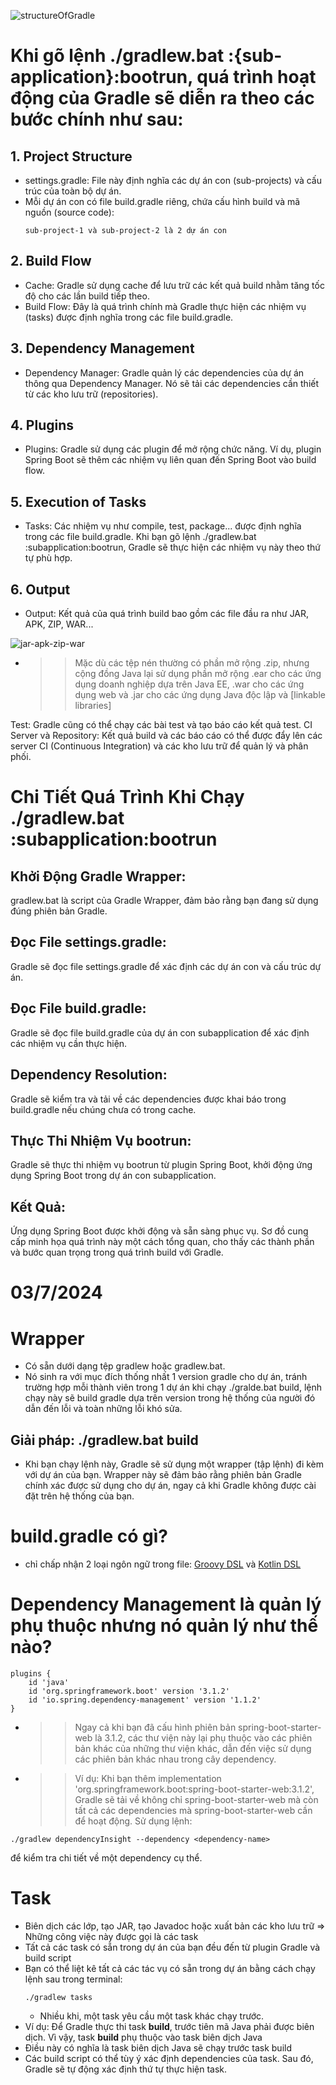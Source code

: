 ![structureOfGradle](https://docs.gradle.org/current/userguide/img/gradle-basic-2.png)

# Khi gõ lệnh ./gradlew.bat :{sub-application}:bootrun, quá trình hoạt động của Gradle sẽ diễn ra theo các bước chính như sau:

## 1. Project Structure
- settings.gradle: File này định nghĩa các dự án con (sub-projects) và cấu trúc của toàn bộ dự án.
- Mỗi dự án con có file build.gradle riêng, chứa cấu hình build và mã nguồn (source code):
  ```
  sub-project-1 và sub-project-2 là 2 dự án con
  ```
## 2. Build Flow
- Cache: Gradle sử dụng cache để lưu trữ các kết quả build nhằm tăng tốc độ cho các lần build tiếp theo.
- Build Flow: Đây là quá trình chính mà Gradle thực hiện các nhiệm vụ (tasks) được định nghĩa trong các file build.gradle.
## 3. Dependency Management
- Dependency Manager: Gradle quản lý các dependencies của dự án thông qua Dependency Manager. Nó sẽ tải các dependencies cần thiết từ các kho lưu trữ (repositories).
## 4. Plugins
- Plugins: Gradle sử dụng các plugin để mở rộng chức năng. Ví dụ, plugin Spring Boot sẽ thêm các nhiệm vụ liên quan đến Spring Boot vào build flow.
## 5. Execution of Tasks
- Tasks: Các nhiệm vụ như compile, test, package... được định nghĩa trong các file build.gradle. Khi bạn gõ lệnh ./gradlew.bat :subapplication:bootrun, Gradle sẽ thực hiện các nhiệm vụ này theo thứ tự phù hợp.
## 6. Output
- Output: Kết quả của quá trình build bao gồm các file đầu ra như JAR, APK, ZIP, WAR...

![jar-apk-zip-war](https://velog.velcdn.com/images/ghkdwp018/post/7f292fe8-9a7b-43e4-9861-a471bb5f8002/image.png)

- >> Mặc dù các tệp nén thường có phần mở rộng .zip, nhưng cộng đồng Java lại sử dụng phần mở rộng .ear cho các ứng dụng doanh nghiệp dựa trên Java EE, .war cho các ứng dụng web và .jar cho các ứng dụng Java độc lập và [linkable libraries]

Test: Gradle cũng có thể chạy các bài test và tạo báo cáo kết quả test.
CI Server và Repository: Kết quả build và các báo cáo có thể được đẩy lên các server CI (Continuous Integration) và các kho lưu trữ để quản lý và phân phối.
# Chi Tiết Quá Trình Khi Chạy ./gradlew.bat :subapplication:bootrun
## Khởi Động Gradle Wrapper:

gradlew.bat là script của Gradle Wrapper, đảm bảo rằng bạn đang sử dụng đúng phiên bản Gradle.
## Đọc File settings.gradle:

Gradle sẽ đọc file settings.gradle để xác định các dự án con và cấu trúc dự án.
## Đọc File build.gradle:

Gradle sẽ đọc file build.gradle của dự án con subapplication để xác định các nhiệm vụ cần thực hiện.
## Dependency Resolution:

Gradle sẽ kiểm tra và tải về các dependencies được khai báo trong build.gradle nếu chúng chưa có trong cache.
## Thực Thi Nhiệm Vụ bootrun:

Gradle sẽ thực thi nhiệm vụ bootrun từ plugin Spring Boot, khởi động ứng dụng Spring Boot trong dự án con subapplication.
## Kết Quả:

Ứng dụng Spring Boot được khởi động và sẵn sàng phục vụ.
Sơ đồ cung cấp minh họa quá trình này một cách tổng quan, cho thấy các thành phần và bước quan trọng trong quá trình build với Gradle.

03/7/2024
========================================================

# Wrapper
- Có sẵn dưới dạng tệp gradlew hoặc gradlew.bat.
- Nó sinh ra với mục đích thống nhất 1 version gradle cho dự án, tránh trường hợp mỗi thành viên trong 1 dự án khi chạy ./gralde.bat build, lệnh chạy này sẽ build gradle dựa trên version trong hệ thống của người đó dẫn đến lỗi và toàn những lỗi khó sửa.
## Giải pháp: ./gradlew.bat build
- Khi bạn chạy lệnh này, Gradle sẽ sử dụng một wrapper (tập lệnh) đi kèm với dự án của bạn. Wrapper này sẽ đảm bảo rằng phiên bản Gradle chính xác được sử dụng cho dự án, ngay cả khi Gradle không được cài đặt trên hệ thống của bạn.
  
# build.gradle có gì?
- chỉ chấp nhận 2 loại ngôn ngữ trong file: [Groovy DSL](https://docs.gradle.org/current/dsl/index.html) và [Kotlin DSL](https://docs.gradle.org/current/kotlin-dsl/index.html)

# Dependency Management là quản lý phụ thuộc nhưng nó quản lý như thế nào?
```
plugins {
    id 'java'
    id 'org.springframework.boot' version '3.1.2'
    id 'io.spring.dependency-management' version '1.1.2'
}

```
- >> Ngay cả khi bạn đã cấu hình phiên bản spring-boot-starter-web là 3.1.2, các thư viện này lại phụ thuộc vào các phiên bản khác của những thư viện khác, dẫn đến việc sử dụng các phiên bản khác nhau trong cây dependency.
- >> Ví dụ: Khi bạn thêm implementation 'org.springframework.boot:spring-boot-starter-web:3.1.2', Gradle sẽ tải về không chỉ spring-boot-starter-web mà còn tất cả các dependencies mà spring-boot-starter-web cần để hoạt động.
  >> Sử dụng lệnh:
```
./gradlew dependencyInsight --dependency <dependency-name>
```
để kiểm tra chi tiết về một dependency cụ thể.

# Task
- Biên dịch các lớp, tạo JAR, tạo Javadoc hoặc xuất bản các kho lưu trữ => Những công việc này được gọi là các task
- Tất cả các task có sẵn trong dự án của bạn đều đến từ plugin Gradle và build script
- Bạn có thể liệt kê tất cả các tác vụ có sẵn trong dự án bằng cách chạy lệnh sau trong terminal:
  ```
  ./gradlew tasks
  ```
  - Nhiều khi, một task yêu cầu một task khác chạy trước.
- Ví dụ: Để Gradle thực thi task **build**, trước tiên mã Java phải được biên dịch. Vì vậy, task **build** phụ thuộc vào task biên dịch Java
- Điều này có nghĩa là task biên dịch Java sẽ chạy trước task build
- Các build script có thể tùy ý xác định dependencies của task. Sau đó, Gradle sẽ tự động xác định thứ tự thực hiện task.
